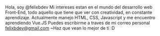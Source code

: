 Hola, soy @felixbdev
Mi intereses estan en el mundo del desarrollo web Front-End, todo aquello que tiene que ver con creatividad, en constante aprendizaje.
Actualmente manejo HTML, CSS, Javascript y me encuentro aprendiendo Vue.JS
Puedes escribirme a traves de mi correo personal felixbdev@gmail.com
~Haz que vean lo mejor de ti :D

<!---
felixbdev/felixbdev is a ✨ special ✨ repository because its `README.md` (this file) appears on your GitHub profile.
You can click the Preview link to take a look at your changes.
--->
